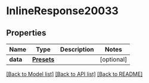 # InlineResponse20033

## Properties
Name | Type | Description | Notes
------------ | ------------- | ------------- | -------------
**data** | [**Presets**](Presets.md) |  | [optional] 

[[Back to Model list]](../README.md#documentation-for-models) [[Back to API list]](../README.md#documentation-for-api-endpoints) [[Back to README]](../README.md)

